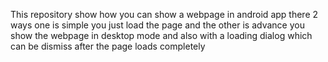 This repository show how you can show a webpage in android app there 2 ways one is simple you just load the page and the other is advance you show the webpage in desktop mode and also with a loading dialog which can be dismiss after the page loads completely 